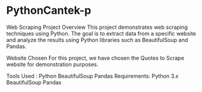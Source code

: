 # PythonCantek-p

Web Scraping Project
Overview
This project demonstrates web scraping techniques using Python. The goal is to extract data from a specific website and analyze the results using Python libraries such as BeautifulSoup and Pandas.

Website Chosen
For this project, we have chosen the Quotes to Scrape website for demonstration purposes.

Tools Used :
  Python
  BeautifulSoup
  Pandas
Requirements:
  Python 3.x
  BeautifulSoup
  Pandas
